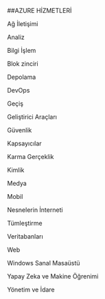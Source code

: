 ##AZURE HİZMETLERİ

Ağ İletişimi

Analiz

Bilgi İşlem

Blok zinciri

Depolama

DevOps

Geçiş

Geliştirici Araçları

Güvenlik

Kapsayıcılar

Karma Gerçeklik

Kimlik

Medya

Mobil

Nesnelerin İnterneti

Tümleştirme

Veritabanları

Web

Windows Sanal Masaüstü

Yapay Zeka ve Makine Öğrenimi

Yönetim ve İdare
